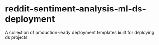 # reddit-sentiment-analysis-ml-ds-deployment
A collection of production-ready deployment templates built for deploying ds projects

